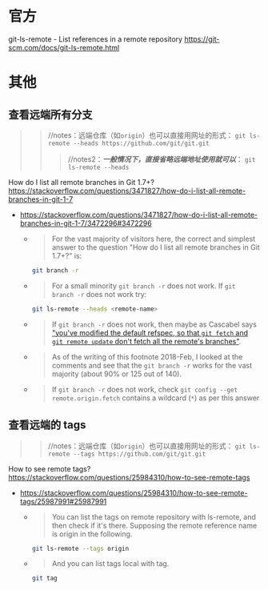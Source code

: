 
# 官方

git-ls-remote - List references in a remote repository https://git-scm.com/docs/git-ls-remote.html

# 其他

## 查看远端所有分支
>> //notes：远端仓库（如`origin`）也可以直接用网址的形式： `git ls-remote --heads https://github.com/git/git.git`
>>> //notes2：***一般情况下，直接省略远端地址使用就可以***： `git ls-remote --heads`

How do I list all remote branches in Git 1.7+? https://stackoverflow.com/questions/3471827/how-do-i-list-all-remote-branches-in-git-1-7
- https://stackoverflow.com/questions/3471827/how-do-i-list-all-remote-branches-in-git-1-7/3472296#3472296
  * > For the vast majority of visitors here, the correct and simplest answer to the question "How do I list all remote branches in Git 1.7+?" is:
    ```sh
    git branch -r
    ```
  * > For a small minority `git branch -r` does not work. If `git branch -r` does not work try:
    ```sh
    git ls-remote --heads <remote-name>
    ```
  * > If `git branch -r` does not work, then maybe as Cascabel says ["you've modified the default refspec, so that `git fetch` and `git remote update` don't fetch all the remote's branches"](https://stackoverflow.com/questions/3471827/how-do-i-list-all-remote-branches-in-git-1-7#comment3623773_3471827).
  * > As of the writing of this footnote 2018-Feb, I looked at the comments and see that the `git branch -r` works for the vast majority (about 90% or 125 out of 140).
  * > If `git branch -r` does not work, check `git config --get remote.origin.fetch` contains a wildcard (`*`) as per this answer

## 查看远端的 tags
>> //notes：远端仓库（如`origin`）也可以直接用网址的形式： `git ls-remote --tags https://github.com/git/git.git`

How to see remote tags? https://stackoverflow.com/questions/25984310/how-to-see-remote-tags
- https://stackoverflow.com/questions/25984310/how-to-see-remote-tags/25987991#25987991
  * > You can list the tags on remote repository with ls-remote, and then check if it's there. Supposing the remote reference name is origin in the following.
    ```sh
    git ls-remote --tags origin
    ```
  * > And you can list tags local with tag.
    ```sh
    git tag
    ```
